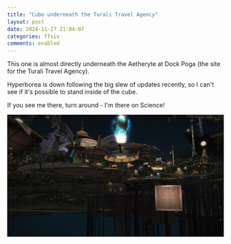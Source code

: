 ```yaml
---
title: "Cube underneath the Turali Travel Agency"
layout: post
date: 2024-11-27 21:04:07
categories: ffxiv
comments: enabled
---
```

This one is almost directly underneath the Aetheryte at Dock Poga (the site for the Turali Travel Agency).

Hyperborea is down following the big slew of updates recently, so I can't see if it's possible to stand inside of the cube.

If you see me there, turn around - I'm there on Science!

<center><a href="https://raw.githubusercontent.com/Nox13last/nox13last.github.io/refs/heads/main/_uploads/1732741447042.jpg"><img src="https://raw.githubusercontent.com/Nox13last/nox13last.github.io/refs/heads/main/_uploads/1732741447042.jpg" alt="Image" width="600"></a></center>

